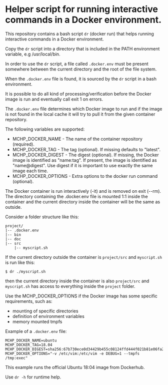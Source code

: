 # Helper script for running interactive commands in a Docker environment.

This repository contains a bash script `dr` (docker run) that helps running
interactive commands in a Docker environment.

Copy the `dr` script into a directory that is included in the PATH environment variable, e.g /usr/local/bin.

In order to use the `dr` script, a file called `.docker.env` must be present
somewhere between the current directory and the root of the file system.

When the `.docker.env` file is found, it is sourced by the `dr` script in a bash environment.

It is possible to do all kind of processing/verification before the Docker image is run
and eventually call exit 1 on errors.

The `.docker.env` file determines which Docker image to run and if the image is not found
in the local cache it will try to pull it from the given container repository.

The following variables are supported:
* MCHP_DOCKER_NAME    - The name of the container repository (required).
* MCHP_DOCKER_TAG     - The tag (optional). If missing defaults to "latest".
* MCHP_DOCKER_DIGEST  - The digest (optional). If missing, the Docker image is identified as "name:tag".
			If present, the image is identified as "name@digest". 
                        Use digest if it is important to use exactly the same image each time.
* MCHP_DOCKER_OPTIONS - Extra options to the docker run command (optional).

The Docker container is run interactively (-it) and is removed on exit (--rm).
The directory containing the .docker.env file is mounted 1:1 inside the container
and the current directory inside the container will be the same as outside.

Consider a folder structure like this:

    project/
    |-- .docker.env
    |-- bin
    |-- doc
    |-- src
        |-- myscript.sh

If the current directory outside the container is `project/src` and `myscript.sh` is run like this:

    $ dr ./myscript.sh

then the current directory inside the container is also `project/src` and `myscript.sh` has access to
everything inside the `project` folder.

Use the MCHP_DOCKER_OPTIONS if the Docker image has some specific requirements, such as:

* mounting of specific directories
* definition of environment variables
* memory mounted tmpfs

Example of a `.docker.env` file:

    MCHP_DOCKER_NAME=ubuntu
    MCHP_DOCKER_TAG=18.04
    MCHP_DOCKER_DIGEST=sha256:67b730ece0d34429b455c08124ffd444f021b81e06fa2d9cd0adaf0d0b875182
    MCHP_DOCKER_OPTIONS="-v /etc/vim:/etc/vim -e DEBUG=1 --tmpfs /tmp:exec"

This example runs the official Ubuntu 18:04 image from Dockerhub.

Use `dr -h` for runtime help.
